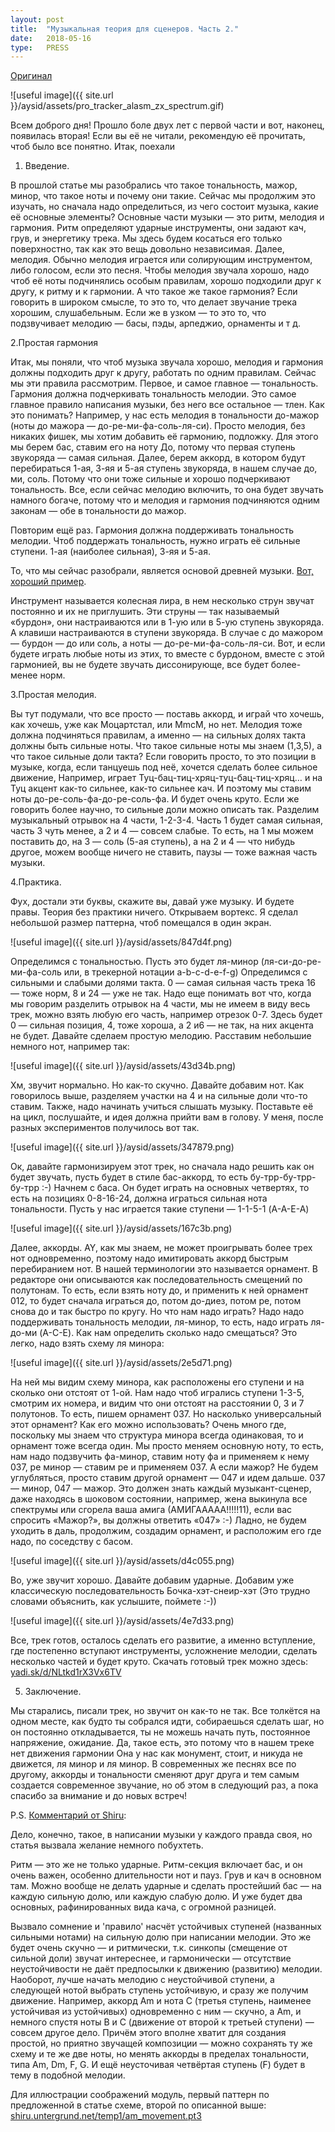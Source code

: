 ```yaml
---
layout: post
title:  "Музыкальная теория для сценеров. Часть 2."
date:   2018-05-16
type:   PRESS
---
```

[Оригинал](http://hype.retroscene.org/blog/812.html)

![useful image]({{ site.url }}/aysid/assets/pro_tracker_alasm_zx_spectrum.gif)

Всем доброго дня!
Прошло боле двух лет с первой части и вот, наконец, появилась вторая! Если вы её не читали, рекомендую её прочитать, чтоб было все понятно. Итак, поехали

1. Введение.

В прошлой статье мы разобрались что такое тональность, мажор, минор, что такое ноты и почему они такие. Сейчас мы продолжим это изучать, но сначала надо определиться, из чего состоит музыка, какие её основные элементы?
Основные части музыки — это ритм, мелодия и гармония.
Ритм определяют ударные инструменты, они задают кач, грув, и энергетику трека. Мы здесь будем косаться его только поверхностно, так как это вещь довольно независимая. 
Далее, мелодия. Обычно мелодия играется или солирующим инструментом, либо голосом, если это песня. Чтобы мелодия звучала хорошо, надо чтоб её ноты подчинялись особым правилам, хорошо подходили друг к другу, к ритму и к гармонии. А что такое же такое гармония? Если говорить в широком смысле, то это то, что делает звучание трека хорошим, слушабельным. Если же в узком — то это то, что подзвучивает мелодию — басы, пэды, арпеджио, орнаменты и т д.

2.Простая гармония

Итак, мы поняли, что чтоб музыка звучала хорошо, мелодия и гармония должны подходить друг к другу, работать по одним правилам. Сейчас мы эти правила рассмотрим. Первое, и самое главное — тональность. Гармония должна подчеркивать тональность мелодии. Это самое главное правило написания музыки, без него все остальное — тлен. Как это понимать? Например, у нас есть мелодия в тональности до-мажор (ноты до мажора — до-ре-ми-фа-соль-ля-си). Просто мелодия, без никаких фишек, мы хотим добавить её гармонию, подложку. Для этого мы берем бас, ставим его на ноту До, потому что первая ступень звукоряда — самая сильная. Далее, берем аккорд, в котором будут перебираться 1-ая, 3-яя и 5-ая ступень звукоряда, в нашем случае до, ми, соль. Потому что они тоже сильные и хорошо подчеркивают тональность. Все, если сейчас мелодию включить, то она будет звучать намного богаче, потому что и мелодия и гармония подчиняются одним законам — обе в тональности до мажор.

Повторим ещё раз. Гармония должна поддерживать тональность мелодии. Чтоб поддержать тональность, нужно играть её сильные ступени. 1-ая (наиболее сильная), 3-яя и 5-ая. 

То, что мы сейчас разобрали, является основой древней музыки. [Вот, хороший пример](https://www.youtube.com/watch?v=gcjRLD5ZBIY).

Инструмент называется колесная лира, в нем несколько струн звучат постоянно и их не приглушить. Эти струны — так называемый «бурдон», они настраиваются или в 1-ую или в 5-ую ступень звукоряда. А клавиши настраиваются в ступени звукоряда. В случае с до мажором — бурдон — до или соль, а ноты — до-ре-ми-фа-соль-ля-си. Вот, и если будете играть любые ноты из этих, то вместе с бурдоном, вместе с этой гармонией, вы не будете звучать диссонирующе, все будет более-менее норм.

3.Простая мелодия.

Вы тут подумали, что все просто — поставь аккорд, и играй что хочешь, как хочешь, уже как Моцартстал, или MmcM, но нет. Мелодия тоже должна подчиняться правилам, а именно — на сильных долях такта должны быть сильные ноты. Что такое сильные ноты мы знаем (1,3,5), а что такое сильные доли такта? Если говорить просто, то это позиции в музыке, когда, если танцуешь под неё, хочется сделать более сильное движение, Например, играет Туц-бац-тиц-хряц-туц-бац-тиц-хряц… и на Туц акцент как-то сильнее, как-то сильнее кач. И поэтому мы ставим ноты до-ре-соль-фа-до-ре-соль-фа. И будет очень круто. Если же говорить более научно, то сильные доли можно описать так. Разделим музыкальный отрывок на 4 части, 1-2-3-4. Часть 1 будет самая сильная, часть 3 чуть менее, а 2 и 4 — совсем слабые. То есть, на 1 мы можем поставить до, на 3 — соль (5-ая ступень), а на 2 и 4 — что нибудь другое, можем вообще ничего не ставить, паузы — тоже важная часть музыки.

4.Практика.

Фух, достали эти буквы, скажите вы, давай уже музыку. И будете правы. Теория без практики ничего.
Открываем вортекс. Я сделал небольшой размер паттерна, чтоб помещался в один экран.

![useful image]({{ site.url }}/aysid/assets/847d4f.png)

Определимся с тональностью. Пусть это будет ля-минор (ля-си-до-ре-ми-фа-соль или, в трекерной нотации a-b-c-d-e-f-g) 
Определимся с сильными и слабыми долями такта. 0 — самая сильная часть трека 16 — тоже норм, 8 и 24 — уже не так. Надо еще понимать вот что, когда мы говорим разделить отрывок на 4 части, мы не имеем в виду весь трек, можно взять любую его часть, например отрезок 0-7. Здесь будет 0 — сильная позиция, 4, тоже хороша, а 2 и6 — не так, на них акцента не будет.
Давайте сделаем простую мелодию. Расставим небольшие немного нот, например так:

![useful image]({{ site.url }}/aysid/assets/43d34b.png)

Хм, звучит нормально. Но как-то скучно. Давайте добавим нот. Как говорилось выше, разделяем участки на 4 и на сильные доли что-то ставим. Также, надо начинать учиться слышать музыку. Поставьте её на цикл, послушайте, и идея должна прийти вам в голову. У меня, после разных экспериментов получилось вот так.

![useful image]({{ site.url }}/aysid/assets/347879.png)

Ок, давайте гармонизируем этот трек, но сначала надо решить как он будет звучать, пусть будет в стиле бас-аккорд, то есть бу-трр-бу-трр-бу-трр :-)
Начнем с баса. Он будет играть на основных четвертях, то есть на позициях 0-8-16-24, должна играться сильная нота тональности. Пусть у нас играется такие ступени — 1-1-5-1 (A-A-E-A)

![useful image]({{ site.url }}/aysid/assets/167c3b.png)

Далее, аккорды. AY, как мы знаем, не может проигрывать более трех нот одновременно, поэтому надо имитировать аккорд быстрым перебиранием нот. В нашей терминологии это называется орнамент.
В редакторе они описываются как последовательность смещений по полутонам. То есть, если взять ноту до, и применить к ней орнамент 012, то будет сначала играться до, потом до-диез, потом ре, потом снова до и так быстро по кругу. Но что нам надо играть? Надо надо поддерживать тональность мелодии, ля-минор, то есть, надо играть ля-до-ми (A-C-E). Как нам определить сколько надо смещаться? Это легко, надо взять схему ля минора: 

![useful image]({{ site.url }}/aysid/assets/2e5d71.png)

На ней мы видим схему минора, как расположены его ступени и на сколько они отстоят от 1-ой. Нам надо чтоб игрались ступени 1-3-5, смотрим их номера, и видим что они отстоят на расстоянии 0, 3 и 7 полутонов. То есть, пишем орнамент 037. Но насколько универсальный этот орнамент? Как его можно использовать? Очень много где, поскольку мы знаем что структура минора всегда одинаковая, то и орнамент тоже всегда один. Мы просто меняем основную ноту, то есть, нам надо подзвучить фа-минор, ставим ноту фа и применяем к нему 037, ре минор — ставим ре и применяем 037. А если мажор? Не будем углубляться, просто ставим другой орнамент — 047 и идем дальше. 037 — минор, 047 — мажор. Это должен знать каждый музыкант-сценер, даже находясь в шоковом состоянии, например, жена выкинула все спектрумы или сгорела ваша амига (АМИГААААА!!!!!11), если вас спросить «Мажор?», вы должны ответить «047» :-)
Ладно, не будем уходить в даль, продолжим, создадим орнамент, и расположим его где надо, по соседству с басом.

![useful image]({{ site.url }}/aysid/assets/d4c055.png)

Во, уже звучит хорошо. Давайте добавим ударные. Добавим уже классическую последовательность Бочка-хэт-снеир-хэт (Это трудно словами объяснить, как услышите, поймете :-))

![useful image]({{ site.url }}/aysid/assets/4e7d33.png)

Все, трек готов, осталось сделать его развитие, а именно вступление, где постепенно вступают инструменты, усложнение мелодии, сделать несколько частей и будет круто.
Скачать готовый трек можно здесь: [yadi.sk/d/NLtkd1rX3Vx6TV](yadi.sk/d/NLtkd1rX3Vx6TV)

5. Заключение.

Мы старались, писали трек, но звучит он как-то не так. Все толкётся на одном месте, как будто ты собрался идти, собираешься сделать шаг, но он постоянно откладывается, ты не можешь начать путь, постоянное напряжение, ожидание. Да, такое есть, это потому что в нашем треке нет движения гармонии Она у нас как монумент, стоит, и никуда не движется, ля минор и ля минор. В современных же песнях все по другому, аккорды и тональности сменяют друг друга и тем самым создается современное звучание, но об этом в следующий раз, а пока спасибо за внимание и до новых встреч!


P.S.
[Комментарий от Shiru](http://hype.retroscene.org/profile/Shiru/):

Дело, конечно, такое, в написании музыки у каждого правда своя, но статья вызвала желание немного побухтеть.

Ритм — это же не только ударные. Ритм-секция включает бас, и он очень важен, особенно длительности нот и пауз. Грув и кач в основном там. Можно вообще не делать ударные и сделать простейший бас — на каждую сильную долю, или каждую слабую долю. И уже будет два основных, рафинированных вида кача, с огромной разницей.

Вызвало сомнение и 'правило' насчёт устойчивых ступеней (названных сильными нотами) на сильную долю при написании мелодии. Это же будет очень скучно — и ритмически, т.к. синкопы (смещение от сильной доли) звучат интереснее, и гармонически — отсутствие неустойчивости не даёт предпосылки к движению (развитию) мелодии. Наоборот, лучше начать мелодию с неустойчивой ступени, а следующей нотой выбрать ступень устойчивую, и сразу же получим движение. Например, аккорд Am и нота С (третья ступень, наименее устойчивая из устойчивых) одновременно с ним — скучно, а Am, и немного спустя ноты B и C (движение от второй к третьей ступени) — совсем другое дело. Причём этого вполне хватит для создания простой, но приятно звучащей композиции — можно сохранять ту же схему и те же две ноты, но менять аккорды в пределах тональности, типа Am, Dm, F, G. И ещё неусточивая четвёртая ступень (F) будет в тему в подобной мелодии.

Для иллюстрации соображений модуль, первый паттерн по предложенной в статье схеме, второй по описанной выше: [shiru.untergrund.net/temp1/am_movement.pt3](shiru.untergrund.net/temp1/am_movement.pt3)
